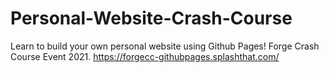 # Personal-Website-Crash-Course
Learn to build your own personal website using Github Pages! Forge Crash Course Event 2021. https://forgecc-githubpages.splashthat.com/
